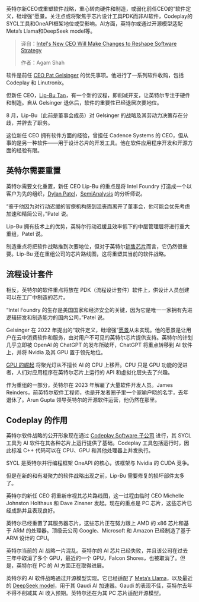 
<!--
title: 英特尔新任CEO将做出改变，以重塑软件战略
cover: https://cdn.thenewstack.io/media/2025/03/ef921edd-intel-lip-bu-tan.png
summary: 英特尔新CEO或重塑软件战略，重心转向硬件和制造，或弱化前任CEO的“软件定义，硅增强”愿景。关注点或将聚焦于芯片设计工具PDK而非AI软件，Codeplay的SYCL工具和OneAPI框架地位或受影响。AI方面，英特尔或通过开源模型适配Meta’s Llama和DeepSeek model等。
-->

英特尔新CEO或重塑软件战略，重心转向硬件和制造，或弱化前任CEO的“软件定义，硅增强”愿景。关注点或将聚焦于芯片设计工具PDK而非AI软件，Codeplay的SYCL工具和OneAPI框架地位或受影响。AI方面，英特尔或通过开源模型适配Meta’s Llama和DeepSeek model等。

> 译自：[Intel's New CEO Will Make Changes to Reshape Software Strategy](https://thenewstack.io/intels-new-ceo-will-make-changes-to-reshape-software-strategy/)
> 
> 作者：Agam Shah

软件是前任 [CEO Pat Gelsinger](https://thenewstack.io/intels-gelsinger-openais-altman-augur-the-future-of-genai/) 的优先事项。他进行了一系列软件收购，包括 Codeplay 和 Linutronix。

但新任 CEO，[Lip-Bu Tan](https://newsroom.intel.com/corporate/lip-bu-tan-remaking-our-company-future)，有一个新的议程，即削减开支，让英特尔专注于硬件和制造。自从 Gelsinger 退休后，软件的重要性已经退居次要地位。

8 月，Lip-Bu（此前是董事会成员）对 Gelsinger 的战略及其劳动力决策存在分歧，并辞去了职务。

这位新任 CEO 拥有软件方面的经验，曾担任 Cadence Systems 的 CEO，但从事的是另一种软件——用于设计芯片的开发工具。他在软件应用程序开发和开源方面的经验有限。

## 英特尔需要重置

英特尔需要文化重置，新任 CEO Lip-Bu 的重点是将 Intel Foundry 打造成一个以客户为先的组织，[Dylan Patel](https://www.linkedin.com/in/dylanpatelsa/)，[SemiAnalysis](https://semianalysis.com/about/) 的分析师说。

“鉴于他因为对行动迟缓的官僚机构感到沮丧而离开了董事会，他可能会优先考虑加速和精简公司，”Patel 说。

Lip-Bu 拥有技术上的优势，英特尔行动迟缓且效率低下的中层管理层将进行重大重组，Patel 说。

制造重点将把软件战略推到次要地位，但对于英特尔[销售芯片](https://thenewstack.io/intel-declares-chip-war-on-tsmc-others-with-foundry/)而言，它仍然很重要。Lip-Bu 还在重组公司的芯片路线图，这将重塑其当前的软件战略。

## 流程设计套件

相反，英特尔的软件重点将放在 PDK（流程设计套件）软件上，供设计人员创建可以在工厂中制造的芯片。

“Intel Foundry 的生存是美国国家和经济安全的关键，因为它是唯一一家拥有先进逻辑研发和制造能力的国内公司，”Patel 说。

Gelsinger 在 2022 年提出的“软件定义，硅增强”[愿景](https://thenewstack.io/intel-ceo-sheds-light-on-emerging-software-strategy/)从未实现。他的愿景是让用户在云中消费软件和服务，由对用户不可见的英特尔芯片提供支持。英特尔的计划几乎立即被 OpenAI 的 ChatGPT 的发布所破坏，ChatGPT 将重点转移到 AI 软件上，并将 Nvidia 及其 GPU 置于领先地位。

[GPU 的崛起](https://thenewstack.io/the-critical-role-of-gpu-data-orchestration-in-ai-success/) 将聚光灯从不擅长 AI 的 CPU 上移开。CPU 只是 GPU 功能的促进者，人们对应用程序在英特尔芯片上运行的 API 和虚拟化层失去了兴趣。

作为重组的一部分，英特尔在 2023 年解雇了大量软件开发人员。James Reinders，前英特尔软件工程师，也是开发者圈子里一个家喻户晓的名字，去年退休了。Arun Gupta 领导英特尔的开源软件运营，他仍然在那里。

## Codeplay 的作用

英特尔软件战略的公开形象现在通过 [Codeplay Software 子公司](https://thenewstack.io/intel-grabs-codeplay-as-it-repositions-for-a-diverse-chip-future/) 进行，其 SYCL 工具为 AI 软件在其各种芯片上运行提供了基础。Codeplay 工具包括运行时，因此标准 C++ 代码可以在 CPU、GPU 和其他处理器上并发执行。

SYCL 是英特尔并行编程框架 OneAPI 的核心，该框架与 Nvidia 的 CUDA 竞争。

但是在新的和有凝聚力的软件战略出现之前，Lip-Bu 需要修复的损坏部件太多了。

英特尔的新任 CEO 将重新审视其芯片路线图，这一过程由临时 CEO Michelle Johnston Holthaus 和 Dave Zinsner 发起。现在的重点是 PC 芯片，这些芯片已经成熟并且表现良好。

英特尔已经重置了其服务器芯片，这些芯片正在努力跟上 AMD 的 x86 芯片和基于 ARM 的处理器。顶级云公司 Google、Microsoft 和 Amazon 已经制造了基于 ARM 设计的 CPU。

英特尔当前的 AI 战略一片混乱。英特尔的 AI 芯片已经失败，并且该公司在过去三年中取消了多个 GPU，最近的一个 GPU，Falcon Shores，也被取消了。但是，英特尔在 PC 的 AI 方面正在取得进展。

英特尔的 AI 软件战略通过开源模型实现。它已经适配了 [Meta’s Llama](https://thenewstack.io/get-started-with-metas-llama-stack-using-conda-and-ollama/)，以及最近的 [DeepSeek model](https://thenewstack.io/icymi-deepseek-is-an-open-source-success-story/)，用于其 Gaudi AI 加速器。Gaudi 的表现不佳，英特尔去年不得不削减其 AI 收入预期。英特尔还在为其 PC 芯片适配开源模型。
